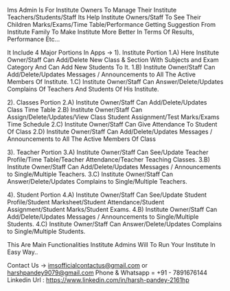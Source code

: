 Ims Admin Is For Institute Owners To Manage Their Institute Teachers/Students/Staff Its Help Institute Owners/Staff To See Their Children Marks/Exams/Time Table/Performance Getting Suggestion From Institute Family To Make Institute More Better In Terms Of Results, Performance Etc...

It Include 4 Major Portions In Apps ->
1). Institute Portion
1.A) Here Institute Owner/Staff Can Add/Delete New Class & Section With Subjects and Exam Category And Can Add New Students To It.
1.B) Institute Owner/Staff Can Add/Delete/Updates Messages / Announcements to All The Active Members Of Institute.
1.C) Institute Owner/Staff Can Answer/Delete/Updates Complains Of Teachers And Students Of His Institute.

2). Classes Portion
2.A) Institute Owner/Staff Can Add/Delete/Updates Class Time Table
2.B) Institute Owner/Staff Can Assign/Delete/Updates/View Class Student Assignment/Test Marks/Exams Time Schedule
2.C) Institute Owner/Staff Can Give Attendance To Student Of Class
2.D) Institute Owner/Staff Can Add/Delete/Updates Messages / Announcements to All The Active Members Of Class

3). Teacher Portion
3.A) Institute Owner/Staff Can See/Update Teacher Profile/Time Table/Teacher Attendance/Teacher Teaching Classes.
3.B) Institute Owner/Staff Can Add/Delete/Updates Messages / Announcements to Single/Multiple Teachers.
3.C) Institute Owner/Staff Can Answer/Delete/Updates Complains to Single/Multiple Teachers.

4). Student Portion
4.A) Institute Owner/Staff Can See/Update Student Profile/Student Marksheet/Student Attendance/Student Assignment/Student Marks/Student Exams.
4.B) Institute Owner/Staff Can Add/Delete/Updates Messages / Announcements to Single/Multiple Students.
4.C) Institute Owner/Staff Can Answer/Delete/Updates Complains to Single/Multiple Students.

This Are Main Functionalities Institute Admins Will To Run Your Institute In Easy Way..

Contact Us -> imsofficialcontactus@gmail.com or harshpandey9079@gmail.com
Phone & Whatsapp = +91 - 7891676144
Linkedin Url : https://www.linkedin.com/in/harsh-pandey-2161hp
